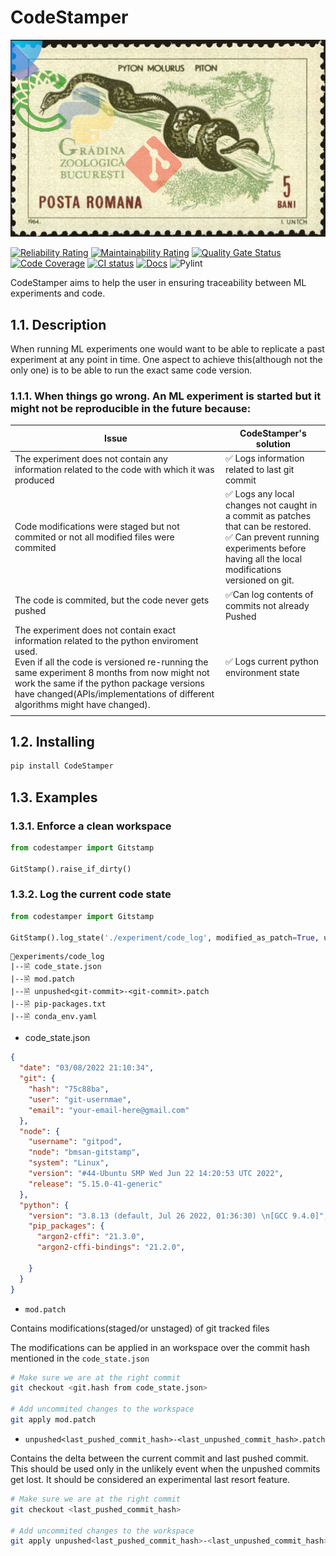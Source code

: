 # CodeStamper

![](https://github.com/bmsan/codestamper/blob/main/docs/source/CodeStamper.png)

[![Reliability Rating](https://sonarcloud.io/api/project_badges/measure?project=bmsan_codestamper&metric=reliability_rating)](https://sonarcloud.io/summary/new_code?id=bmsan_codestamper)
[![Maintainability Rating](https://sonarcloud.io/api/project_badges/measure?project=bmsan_codestamper&metric=sqale_rating)](https://sonarcloud.io/summary/new_code?id=bmsan_codestamper)
[![Quality Gate Status](https://sonarcloud.io/api/project_badges/measure?project=bmsan_codestampert&metric=alert_status)](https://sonarcloud.io/summary/new_code?id=bmsan_codestamper)
[![Code Coverage](https://codecov.io/gh/bmsan/codestamper/branch/main/graph/badge.svg?token=WHTIAW8C85)](https://codecov.io/gh/bmsan/codestamper)
[![CI status](https://github.com/bmsan/codestamper/workflows/CI/badge.svg)](https://github.com/bmsan/codestamper/actions?queryworkflow%3ACI+event%3Apush+branch%3Amain)
[![Docs](https://readthedocs.org/projects/codestamper/badge/?version=latest)](https://readthedocs.org/projects/codestamper)
![Pylint](https://img.shields.io/badge/Pylint->=9.90/10-green)



CodeStamper aims to help the user in ensuring traceability between ML experiments and code.



## 1.1. Description
When running ML experiments one would want to be able to replicate a past experiment at any point in time. One aspect to achieve this(although not the only one) is to be able to run the exact same code version.

### 1.1.1. When things go wrong. An ML experiment is started but it might not be  reproducible in the future because:

| Issue                                                                                                                                                                                                                                                                                                                   | CodeStamper's solution                                                                                                                                                              |
| ----------------------------------------------------------------------------------------------------------------------------------------------------------------------------------------------------------------------------------------------------------------------------------------------------------------------- | ----------------------------------------------------------------------------------------------------------------------------------------------------------------------------------- |
| The experiment does not contain any information related to the code with which it was produced                                                                                                                                                                                                                          | ✅ Logs information related to last git commit                                                                                                                                       |
| Code modifications were staged but not commited or not all modified files were commited                                                                                                                                                                                                                                 | ✅ Logs any local changes not caught in a commit as patches that can be restored. <br> ✅ Can prevent running experiments before having all the local modifications versioned on git. |
| The code is commited, but the code never gets pushed                                                                                                                                                                                                                                                                    | ✅Can log contents of commits not already Pushed                                                                                                                                     |
| The experiment does not contain exact information related to the python enviroment used.  <br> Even if all the code is versioned re-running the same experiment 8 months from now might not work the same if the python package versions have changed(APIs/implementations of different algorithms might have changed). | ✅ Logs current python environment state                                                                                                                                             |
|                                                                                                                                                                                                                                                                                                                         |                                                                                                                                                                                     |

## 1.2. Installing

```bash
pip install CodeStamper
```
## 1.3. Examples

### 1.3.1. Enforce a clean workspace
```py
from codestamper import Gitstamp

GitStamp().raise_if_dirty()
```

### 1.3.2. Log the current code state
```py
from codestamper import Gitstamp

GitStamp().log_state('./experiment/code_log', modified_as_patch=True, unpushed_as_patch=True)
```
```
📁experiments/code_log
|--🗎 code_state.json
|--🗎 mod.patch
|--🗎 unpushed<git-commit>-<git-commit>.patch
|--🗎 pip-packages.txt
|--🗎 conda_env.yaml
```
- code_state.json
```json
{
  "date": "03/08/2022 21:10:34",
  "git": {
    "hash": "75c88ba",
    "user": "git-usernmae",
    "email": "your-email-here@gmail.com"
  },
  "node": {
    "username": "gitpod",
    "node": "bmsan-gitstamp",
    "system": "Linux",
    "version": "#44-Ubuntu SMP Wed Jun 22 14:20:53 UTC 2022",
    "release": "5.15.0-41-generic"
  },
  "python": {
    "version": "3.8.13 (default, Jul 26 2022, 01:36:30) \n[GCC 9.4.0]",
    "pip_packages": {
      "argon2-cffi": "21.3.0",
      "argon2-cffi-bindings": "21.2.0",
        
    }
  }
}
```

- `mod.patch`

Contains modifications(staged/or unstaged) of git tracked files

The modifications can be applied in an workspace over the commit hash mentioned in the `code_state.json`
```bash
# Make sure we are at the right commit
git checkout <git.hash from code_state.json>

# Add uncommited changes to the workspace
git apply mod.patch
```

- `unpushed<last_pushed_commit_hash>-<last_unpushed_commit_hash>.patch`

Contains the delta between the current commit and last pushed commit.
This should be used only in the unlikely event when the unpushed commits get lost.
It should be considered an experimental last resort feature.


```bash
# Make sure we are at the right commit
git checkout <last_pushed_commit_hash>

# Add uncommited changes to the workspace
git apply unpushed<last_pushed_commit_hash>-<last_unpushed_commit_hash>.patch
```

